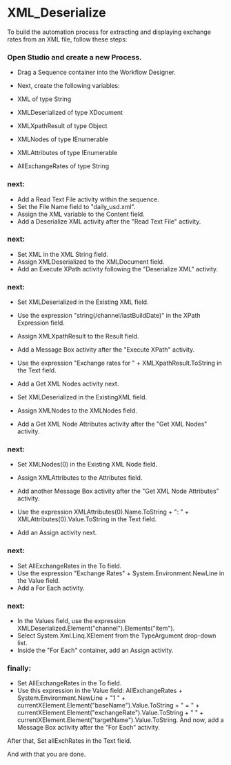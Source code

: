 ﻿# XML_Deserialize

To build the automation process for extracting and displaying exchange rates from an XML file, follow these steps:

### Open Studio and create a new Process.
 - Drag a Sequence container into the Workflow Designer.
 - Next, create the following variables:

 - XML of type String	
 - XMLDeserialized of type	XDocument	
 - XMLXpathResult of type	Object	
 - XMLNodes	of type IEnumerable<XNode>	
 - XMLAttributes of type IEnumerable<XAttribute>	
 - AllExchangeRates	of type String

### next:
   
 - Add a Read Text File activity within the sequence.
 - Set the File Name field to "daily_usd.xml".
 - Assign the XML variable to the Content field.
 - Add a Deserialize XML activity after the "Read Text File" activity.
### next:
 - Set XML in the XML String field.
 - Assign XMLDeserialized to the XMLDocument field.
 - Add an Execute XPath activity following the "Deserialize XML" activity.
### next:
 - Set XMLDeserialized in the Existing XML field.
 - Use the expression "string(/channel/lastBuildDate)" in the XPath Expression field.
 - Assign XMLXpathResult to the Result field.
 - Add a Message Box activity after the "Execute XPath" activity.

 - Use the expression "Exchange rates for " + XMLXpathResult.ToString in the Text field.
 - Add a Get XML Nodes activity next.

 - Set XMLDeserialized in the ExistingXML field.
 - Assign XMLNodes to the XMLNodes field.
 - Add a Get XML Node Attributes activity after the "Get XML Nodes" activity.
### next: 
 - Set XMLNodes(0) in the Existing XML Node field.
 - Assign XMLAttributes to the Attributes field.
 - Add another Message Box activity after the "Get XML Node Attributes" activity.

 - Use the expression XMLAttributes(0).Name.ToString + ": " + XMLAttributes(0).Value.ToString in the Text field.
 - Add an Assign activity next.
### next:
 - Set AllExchangeRates in the To field.
 - Use the expression "Exchange Rates" + System.Environment.NewLine in the Value field.
 - Add a For Each activity.
### next: 
 - In the Values field, use the expression XMLDeserialized.Element("channel").Elements("item").
 - Select System.Xml.Linq.XElement from the TypeArgument drop-down list.
 - Inside the "For Each" container, add an Assign activity.
### finally: 
 - Set AllExchangeRates in the To field.
 - Use this expression in the Value field: AllExchangeRates + System.Environment.NewLine + "1 " + currentXElement.Element("baseName").Value.ToString + " = " + currentXElement.Element("exchangeRate").Value.ToString + " " + currentXElement.Element("targetName").Value.ToString.
And now, add a Message Box activity after the "For Each" activity.

 After that, Set allExchRates in the Text field.

 And with that you are done.
